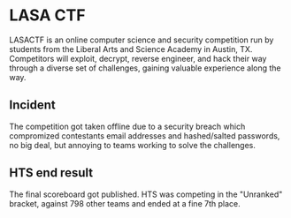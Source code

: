 # LASA CTF

LASACTF is an online computer science and security competition run by students from the Liberal Arts and Science Academy in Austin, TX. Competitors will exploit, decrypt, reverse engineer, and hack their way through a diverse set of challenges, gaining valuable experience along the way.

## Incident

The competition got taken offline due to a security breach which compromized contestants email addresses and hashed/salted passwords, no big deal, but annoying to teams working to solve the challenges.

## HTS end result

The final scoreboard got published. HTS was competing in the "Unranked" bracket, against 798 other teams and ended at a fine 7th place.

